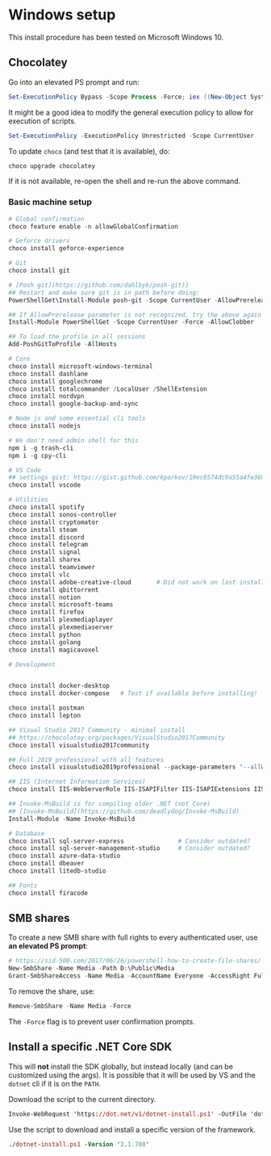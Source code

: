 # Windows setup

This install procedure has been tested on Microsoft Windows 10.

## Chocolatey

Go into an elevated PS prompt and run:

```powershell
Set-ExecutionPolicy Bypass -Scope Process -Force; iex ((New-Object System.Net.WebClient).DownloadString('https://chocolatey.org/install.ps1'))
```

It might be a good idea to modify the general execution policy to allow for execution of scripts.

```powershell
Set-ExecutionPolicy -ExecutionPolicy Unrestricted -Scope CurrentUser
```

To update `choco` (and test that it is available), do:

```powershell
choco upgrade chocolatey
```

If it is not available, re-open the shell and re-run the above command.

### Basic machine setup
```powershell
# Global confirmation
choco feature enable -n allowGlobalConfirmation

# Geforce drivers
choco install geforce-experience

# Git
choco install git

# [Posh git](https://github.com/dahlbyk/posh-git))
## Restart and make sure git is in path before doing:
PowerShellGet\Install-Module posh-git -Scope CurrentUser -AllowPrerelease -Force

## If AllowPrerelease parameter is not recognized, try the above again after doing:
Install-Module PowerShellGet -Scope CurrentUser -Force -AllowClobber

## To load the profile in all sessions
Add-PoshGitToProfile -AllHosts

# Core
choco install microsoft-windows-terminal
choco install dashlane
choco install googlechrome
choco install totalcommander /LocalUser /ShellExtension
choco install nordvpn
choco install google-backup-and-sync

# Node js and some essential cli tools 
choco install nodejs

# We don't need admin shell for this
npm i -g trash-cli 
npm i -g cpy-cli

# VS Code
## settings gist: https://gist.github.com/kparkov/19ec6574dc9a55a4fe3607a58b6cf398
choco install vscode

# Utilities
choco install spotify
choco install sonos-controller
choco install cryptomator
choco install steam
choco install discord
choco install telegram
choco install signal
choco install sharex
choco install teamviewer
choco install vlc
choco install adobe-creative-cloud       # Did not work on last install (2019-10-27)
choco install qbittorrent
choco install notion
choco install microsoft-teams
choco install firefox
choco install plexmediaplayer
choco install plexmediaserver
choco install python
choco install golang
choco install magicavoxel

# Development


choco install docker-desktop
choco install docker-compose   # Test if available before installing!

choco install postman
choco install lepton

## Visual Studio 2017 Community - minimal install
## https://chocolatey.org/packages/VisualStudio2017Community
choco install visualstudio2017community

## Full 2019 professional with all features
choco install visualstudio2019professional --package-parameters "--allWorkloads --includeRecommended --includeOptional --passive"

## IIS (Internet Information Services)
choco install IIS-WebServerRole IIS-ISAPIFilter IIS-ISAPIExtensions IIS-NetFxExtensibility IIS-ASPNET --source WindowsFeatures

## Invoke-MsBuild is for compiling older .NET (not Core)
## [Invoke-MsBuild](https://github.com/deadlydog/Invoke-MsBuild) 
Install-Module -Name Invoke-MsBuild

# Database
choco install sql-server-express               # Consider outdated?
choco install sql-server-management-studio     # Consider outdated?
choco install azure-data-studio
choco install dbeaver
choco install litedb-studio

## Fonts
choco install firacode
```

## SMB shares

To create a new SMB share with full rights to every authenticated user, use **an elevated PS prompt**:

```powershell
# https://sid-500.com/2017/06/26/powershell-how-to-create-file-shares/
New-SmbShare -Name Media -Path D:\Public\Media
Grant-SmbShareAccess -Name Media -AccountName Everyone -AccessRight Full -Force
```

To remove the share, use:

```powershell
Remove-SmbShare -Name Media -Force
```

The `-Force` flag is to prevent user confirmation prompts.

## Install a specific .NET Core SDK

This will **not** install the SDK globally, but instead locally (and can be customized using the args). It is possible that it will be used by VS and the `dotnet` cli if it is on the `PATH`.

Download the script to the current directory.

```ps
Invoke-WebRequest 'https://dot.net/v1/dotnet-install.ps1' -OutFile 'dotnet-install.ps1'
```

Use the script to download and install a specific version of the framework.

```ps
./dotnet-install.ps1 -Version '2.1.700'
```
